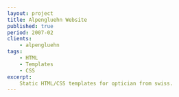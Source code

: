 ```yaml
---
layout: project
title: Alpengluehn Website
published: true
period: 2007-02
clients:
    - alpengluehn
tags:
    - HTML
    - Templates
    - CSS
excerpt:
    Static HTML/CSS templates for optician from swiss.
---
```

